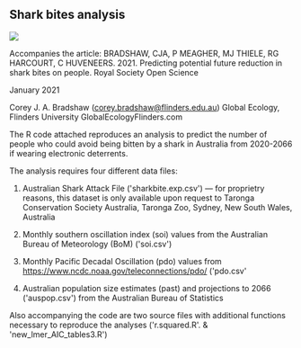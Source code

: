 ## Shark bites analysis

<a href="https://doi.org/10.5281/zenodo.4461747"><img src="https://zenodo.org/badge/DOI/10.5281/zenodo.4461748.svg"></a>

Accompanies the article: BRADSHAW, CJA, P MEAGHER, MJ THIELE, RG HARCOURT, C HUVENEERS. 2021. 
Predicting potential future reduction in shark bites on people. Royal Society Open Science

January 2021

Corey J. A. Bradshaw (corey.bradshaw@flinders.edu.au)
Global Ecology, Flinders University
GlobalEcologyFlinders.com

The R code attached reproduces an analysis to predict the number of people who could avoid being bitten by a shark in Australia from 2020-2066 if wearing electronic deterrents.

The analysis requires four different data files:

1. Australian Shark Attack File ('sharkbite.exp.csv') — for proprietry reasons, this dataset is only available upon request to Taronga Conservation Society Australia, Taronga Zoo, Sydney, New South Wales, Australia

2. Monthly southern oscillation index (soi) values from the Australian Bureau of Meteorology (BoM) ('soi.csv')

3. Monthly Pacific Decadal Oscillation (pdo) values from https://www.ncdc.noaa.gov/teleconnections/pdo/ ('pdo.csv'

4. Australian population size estimates (past) and projections to 2066 ('auspop.csv') from the Australian Bureau of Statistics

Also accompanying the code are two source files with additional functions necessary to reproduce the analyses ('r.squared.R'. & 'new_lmer_AIC_tables3.R')
